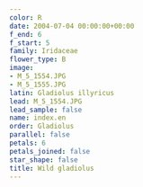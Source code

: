 ```yaml
---
color: R
date: 2004-07-04 00:00:00+00:00
f_end: 6
f_start: 5
family: Iridaceae
flower_type: B
image:
- M_5_1554.JPG
- M_5_1555.JPG
latin: Gladiolus illyricus
lead: M_5_1554.JPG
lead_sample: false
name: index.en
order: Gladiolus
parallel: false
petals: 6
petals_joined: false
star_shape: false
title: Wild gladiolus
---
```

